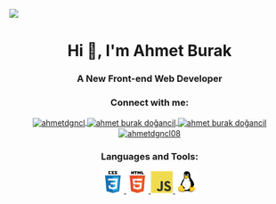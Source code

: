 <!--![MasterHead]()-->
![](https://komarev.com/ghpvc/?username=Ahmet-1230&color=blue)
<h1 align="center">Hi 👋, I'm Ahmet Burak</h1>
<h3 align="center">A New Front-end Web Developer</h3>

<h3 align="center">Connect with me:</h3>
<p align="center">
  <a href="https://twitter.com/ahmetdgncl" target="_blank">
    <img
      align="center"
      src="https://raw.githubusercontent.com/rahuldkjain/github-profile-readme-generator/master/src/images/icons/Social/twitter.svg"
      alt="ahmetdgncl"
      height="30"
      width="40"/>
  </a>
  <a href="https://www.linkedin.com/in/ahmet-burak-do%C4%9Fancil-0370a1231/" target="_blank">
    <img
      align="center"
      src="https://raw.githubusercontent.com/rahuldkjain/github-profile-readme-generator/master/src/images/icons/Social/linked-in-alt.svg"
      alt="ahmet burak doğancil"
      height="30"
      width="40"/>
  </a>
  <a href="https://fb.com/ahmet burak doğancil" target="_blank">
    <img
      align="center"
      src="https://raw.githubusercontent.com/rahuldkjain/github-profile-readme-generator/master/src/images/icons/Social/facebook.svg"
      alt="ahmet burak doğancil"
      height="30"
      width="40"/>
  </a>
  <a href="https://instagram.com/ahmetdgncl08" target="_blank">
    <img
      align="center"
      src="https://raw.githubusercontent.com/rahuldkjain/github-profile-readme-generator/master/src/images/icons/Social/instagram.svg"
      alt="ahmetdgncl08"
      height="30"
      width="40"/>
  </a>
</p>

<h3 align="center">Languages and Tools:</h3>

<p align="center">
  <a href="https://www.w3schools.com/css/" target="_blank" rel="noreferrer">
    <img
      src="https://raw.githubusercontent.com/devicons/devicon/master/icons/css3/css3-original-wordmark.svg"
      alt="css3"
      width="40"
      height="40"/>
  </a>
<a href="https://www.w3.org/html/" target="_blank" rel="noreferrer">
    <img
      src="https://raw.githubusercontent.com/devicons/devicon/master/icons/html5/html5-original-wordmark.svg"
      alt="html5"
      width="40"
      height="40"/>
  </a>
  <a
    href="https://developer.mozilla.org/en-US/docs/Web/JavaScript"
    target="_blank"
    rel="noreferrer">
    <img
      src="https://raw.githubusercontent.com/devicons/devicon/master/icons/javascript/javascript-original.svg"
      alt="javascript"
      width="40"
      height="40"/>
  </a>
  <a href="https://www.linux.org/" target="_blank" rel="noreferrer">
    <img
      src="https://raw.githubusercontent.com/devicons/devicon/master/icons/linux/linux-original.svg"
      alt="linux"
      width="40"
      height="40"/>
  </a>
</p>
